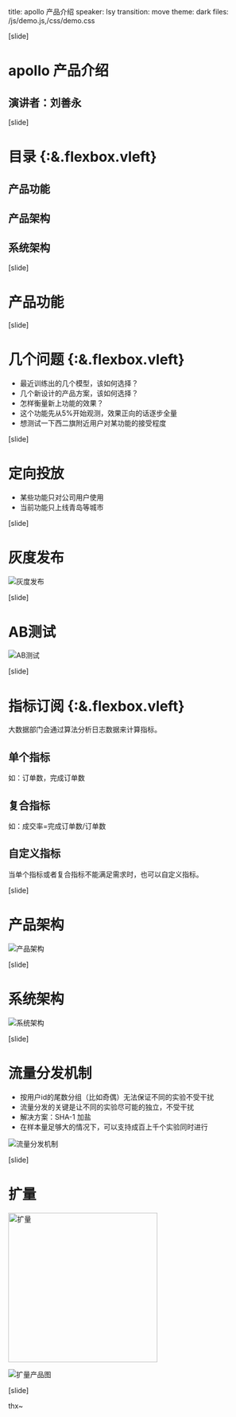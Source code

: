 title: apollo 产品介绍
speaker: lsy
transition: move
theme: dark
files: /js/demo.js,/css/demo.css

[slide]

# apollo 产品介绍
## 演讲者：刘善永

[slide]

# 目录 {:&.flexbox.vleft}
## 产品功能
## 产品架构
## 系统架构

[slide]

# 产品功能

[slide]

# 几个问题 {:&.flexbox.vleft}
- 最近训练出的几个模型，该如何选择？
- 几个新设计的产品方案，该如何选择？
- 怎样衡量新上功能的效果？
- 这个功能先从5%开始观测，效果正向的话逐步全量
- 想测试一下西二旗附近用户对某功能的接受程度

[slide]

# 定向投放

- 某些功能只对公司用户使用
- 当前功能只上线青岛等城市

[slide]

# 灰度发布
![灰度发布](https://raw.githubusercontent.com/buptlsy/images/gh-pages/apollo-huidu.png)

[slide]

# AB测试
![AB测试](https://raw.githubusercontent.com/buptlsy/images/gh-pages/apollo-AB.png)

[slide]

# 指标订阅 {:&.flexbox.vleft}
大数据部门会通过算法分析日志数据来计算指标。
## 单个指标  
如：订单数，完成订单数
## 复合指标  
如：成交率=完成订单数/订单数
## 自定义指标
当单个指标或者复合指标不能满足需求时，也可以自定义指标。

[slide]

# 产品架构
![产品架构](https://raw.githubusercontent.com/buptlsy/images/gh-pages/apollo-chanpin-struct.png)

[slide]

# 系统架构
![系统架构](https://raw.githubusercontent.com/buptlsy/images/gh-pages/apollo-server-struct1.png)

[slide]

# 流量分发机制

- 按用户id的尾数分组（比如奇偶）无法保证不同的实验不受干扰
- 流量分发的关键是让不同的实验尽可能的独立，不受干扰
- 解决方案：SHA-1 加盐
- 在样本量足够大的情况下，可以支持成百上千个实验同时进行

![流量分发机制](https://raw.githubusercontent.com/buptlsy/images/gh-pages/apollo-flow-dispatch.png)

[slide]

# 扩量
<img src="https://raw.githubusercontent.com/buptlsy/images/gh-pages/apollo-kuoliang-1.png" height="300" alt="扩量" />

![扩量产品图](https://raw.githubusercontent.com/buptlsy/images/gh-pages/apollo-kuoliang.png)

[slide]

thx~